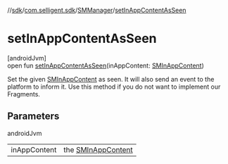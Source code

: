 //[sdk](../../../index.md)/[com.selligent.sdk](../index.md)/[SMManager](index.md)/[setInAppContentAsSeen](set-in-app-content-as-seen.md)

# setInAppContentAsSeen

[androidJvm]\
open fun [setInAppContentAsSeen](set-in-app-content-as-seen.md)(inAppContent: [SMInAppContent](../-s-m-in-app-content/index.md))

Set the given [SMInAppContent](../-s-m-in-app-content/index.md) as seen. It will also send an event to the platform to inform it. Use this method if you do not want to implement our Fragments.

## Parameters

androidJvm

| | |
|---|---|
| inAppContent | the [SMInAppContent](../-s-m-in-app-content/index.md) |
